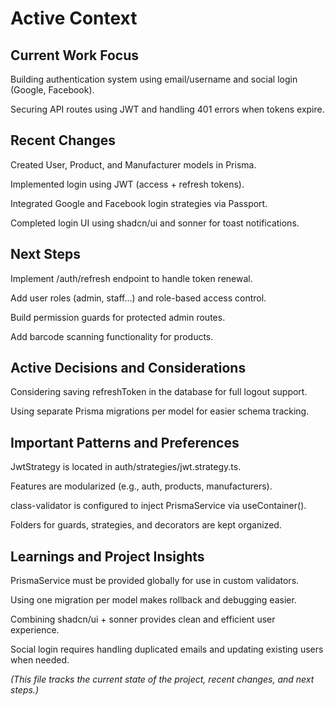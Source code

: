 # Active Context

## Current Work Focus

Building authentication system using email/username and social login (Google, Facebook).

Securing API routes using JWT and handling 401 errors when tokens expire.

## Recent Changes

Created User, Product, and Manufacturer models in Prisma.

Implemented login using JWT (access + refresh tokens).

Integrated Google and Facebook login strategies via Passport.

Completed login UI using shadcn/ui and sonner for toast notifications.

## Next Steps

Implement /auth/refresh endpoint to handle token renewal.

Add user roles (admin, staff...) and role-based access control.

Build permission guards for protected admin routes.

Add barcode scanning functionality for products.

## Active Decisions and Considerations

Considering saving refreshToken in the database for full logout support.

Using separate Prisma migrations per model for easier schema tracking.

## Important Patterns and Preferences

JwtStrategy is located in auth/strategies/jwt.strategy.ts.

Features are modularized (e.g., auth, products, manufacturers).

class-validator is configured to inject PrismaService via useContainer().

Folders for guards, strategies, and decorators are kept organized.

## Learnings and Project Insights

PrismaService must be provided globally for use in custom validators.

Using one migration per model makes rollback and debugging easier.

Combining shadcn/ui + sonner provides clean and efficient user experience.

Social login requires handling duplicated emails and updating existing users when needed.

*(This file tracks the current state of the project, recent changes, and next steps.)*
